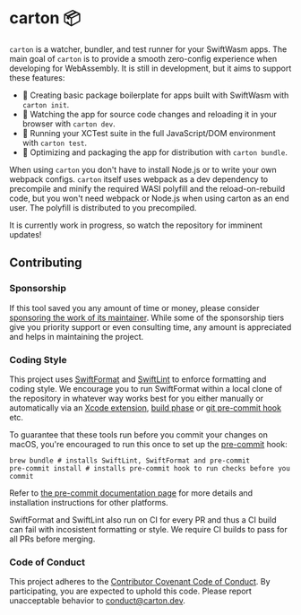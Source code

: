 # carton 📦

`carton` is a watcher, bundler, and test runner for your SwiftWasm apps. The main goal of `carton`
is to provide a smooth zero-config experience when developing for WebAssembly.
It is still in development, but it aims to support these features:

- 🥚 Creating basic package boilerplate for apps built with SwiftWasm with `carton init`.
- 🐣 Watching the app for source code changes and reloading it in your browser with `carton dev`.
- 🐣 Running your XCTest suite in the full JavaScript/DOM environment with `carton test`.
- 🥚 Optimizing and packaging the app for distribution with `carton bundle`.

When using `carton` you don't have to install Node.js or to write your own webpack configs. `carton`
itself uses webpack as a dev dependency to precompile and minify the required WASI polyfill and the
reload-on-rebuild code, but you won't need webpack or Node.js when using carton as an end user.
The polyfill is distributed to you precompiled.

It is currently work in progress, so watch the repository for imminent updates!

## Contributing

### Sponsorship

If this tool saved you any amount of time or money, please consider [sponsoring
the work of its maintainer](https://github.com/sponsors/MaxDesiatov). While some of the
sponsorship tiers give you priority support or even consulting time, any amount is
appreciated and helps in maintaining the project.

### Coding Style

This project uses [SwiftFormat](https://github.com/nicklockwood/SwiftFormat)
and [SwiftLint](https://github.com/realm/SwiftLint) to
enforce formatting and coding style. We encourage you to run SwiftFormat within
a local clone of the repository in whatever way works best for you either
manually or automatically via an [Xcode
extension](https://github.com/nicklockwood/SwiftFormat#xcode-source-editor-extension),
[build phase](https://github.com/nicklockwood/SwiftFormat#xcode-build-phase) or
[git pre-commit
hook](https://github.com/nicklockwood/SwiftFormat#git-pre-commit-hook) etc.

To guarantee that these tools run before you commit your changes on macOS, you're encouraged
to run this once to set up the [pre-commit](https://pre-commit.com/) hook:

```
brew bundle # installs SwiftLint, SwiftFormat and pre-commit
pre-commit install # installs pre-commit hook to run checks before you commit
```

Refer to [the pre-commit documentation page](https://pre-commit.com/) for more details
and installation instructions for other platforms.

SwiftFormat and SwiftLint also run on CI for every PR and thus a CI build can
fail with incosistent formatting or style. We require CI builds to pass for all
PRs before merging.

### Code of Conduct

This project adheres to the [Contributor Covenant Code of
Conduct](https://github.com/swiftwasm/carton/blob/master/CODE_OF_CONDUCT.md).
By participating, you are expected to uphold this code. Please report
unacceptable behavior to conduct@carton.dev.
